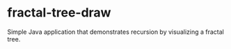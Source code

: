 # fractal-tree-draw
Simple Java application that demonstrates recursion by visualizing a fractal tree.
